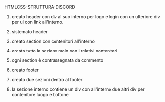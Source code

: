 HTMLCSS-STRUTTURA-DISCORD

1. creato header con div al suo interno per logo e login con un ulteriore div per ul con link all'interno.

2. sistemato header

3. creato section con contenitori all'interno

4. creato tutta la sezione main con i relativi contenitori 

5. ogni section è contrassegnata da commento

6. creato footer

7. creato due sezioni dentro al footer 

8. la sezione interno contiene un div con all'interno due altri div per contenitore luogo e bottone


